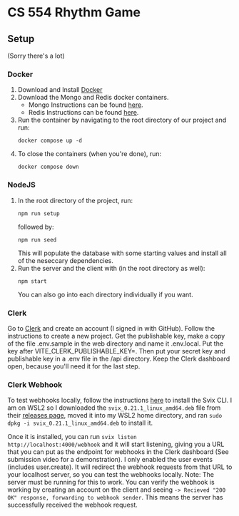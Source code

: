 # CS 554 Rhythm Game

## Setup
(Sorry there's a lot)
### Docker
1. Download and Install [Docker](https://www.docker.com/)
2. Download the Mongo and Redis docker containers.
   - Mongo Instructions can be found [here](https://www.mongodb.com/docs/manual/tutorial/install-mongodb-community-with-docker/).
   - Redis Instructions can be found [here](https://hub.docker.com/_/redis).
3. Run the container by navigating to the root directory of our project and run:
   ```
   docker compose up -d
   ```
4. To close the containers (when you're done), run:
   ```
   docker compose down
   ```

### NodeJS
1. In the root directory of the project, run:
   ```
   npm run setup
   ```
   followed by:
   ```
   npm run seed
   ```
   This will populate the database with some starting values and install all of the neseccary dependencies.
2. Run the server and the client with (in the root directory as well):
   ```
   npm start
   ```
    You can also go into each directory individually if you want.

### Clerk

Go to [Clerk](https://clerk.com) and create an account (I signed in with GitHub). Follow the instructions to create a new project. Get the publishable key, make a copy of the file .env.sample in the web directory and name it .env.local. Put the key after VITE_CLERK_PUBLISHABLE_KEY=. Then put your secret key and publishable key in a .env file in the /api directory. Keep the Clerk dashboard open, because you'll need it for the last step.

### Clerk Webhook

To test webhooks locally, follow the instructions [here](https://github.com/svix/svix-cli?tab=readme-ov-file#installation) to install the Svix CLI. I am on WSL2 so I downloaded the `svix_0.21.1_linux_amd64.deb` file from their [releases page](https://github.com/svix/svix-cli/releases), moved it into my WSL2 home directory, and ran `sudo dpkg -i svix_0.21.1_linux_amd64.deb` to install it.

Once it is installed, you can run `svix listen http://localhost:4000/webhook` and it will start listening, giving you a URL that you can put as the endpoint for webhooks in the Clerk dashboard (See submission video for a demonstration). I only enabled the user events (includes user.create). It will redirect the webhook requests from that URL to your localhost server, so you can test the webhooks locally. Note: The server must be running for this to work. You can verify the webhook is working by creating an account on the client and seeing `-> Recieved "200 OK" response, forwarding to webhook sender`. This means the server has successfully received the webhook request.
